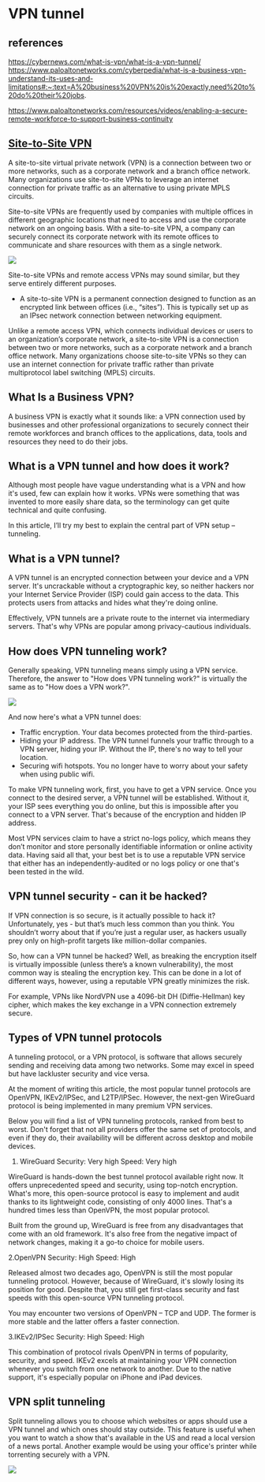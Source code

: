 # VPN tunnel

## references

<https://cybernews.com/what-is-vpn/what-is-a-vpn-tunnel/>
<https://www.paloaltonetworks.com/cyberpedia/what-is-a-business-vpn-understand-its-uses-and-limitations#:~:text=A%20business%20VPN%20is%20exactly,need%20to%20do%20their%20jobs>.

<https://www.paloaltonetworks.com/resources/videos/enabling-a-secure-remote-workforce-to-support-business-continuity>

## **[Site-to-Site VPN](https://www.paloaltonetworks.com/cyberpedia/what-is-a-site-to-site-vpn)**

A site-to-site virtual private network (VPN) is a connection between two or more networks, such as a corporate network and a branch office network. Many organizations use site-to-site VPNs to leverage an internet connection for private traffic as an alternative to using private MPLS circuits.

Site-to-site VPNs are frequently used by companies with multiple offices in different geographic locations that need to access and use the corporate network on an ongoing basis. With a site-to-site VPN, a company can securely connect its corporate network with its remote offices to communicate and share resources with them as a single network.

![](https://www.paloaltonetworks.com/content/dam/pan/en_US/images/cyberpedia/site-to-site-vpn.png?imwidth=1920)

Site-to-site VPNs and remote access VPNs may sound similar, but they serve entirely different purposes.

- A site-to-site VPN is a permanent connection designed to function as an encrypted link between offices (i.e., “sites”). This is typically set up as an IPsec network connection between networking equipment.

Unlike a remote access VPN, which connects individual devices or users to an organization’s corporate network, a site-to-site VPN is a connection between two or more networks, such as a corporate network and a branch office network. Many organizations choose site-to-site VPNs so they can use an internet connection for private traffic rather than private multiprotocol label switching (MPLS) circuits.

## What Is a Business VPN?

A business VPN is exactly what it sounds like: a VPN connection used by businesses and other professional organizations to securely connect their remote workforces and branch offices to the applications, data, tools and resources they need to do their jobs.

## What is a VPN tunnel and how does it work?

Although most people have vague understanding what is a VPN and how it's used, few can explain how it works. VPNs were something that was invented to more easily share data, so the terminology can get quite technical and quite confusing.

In this article, I’ll try my best to explain the central part of VPN setup – tunneling.

## What is a VPN tunnel?

A VPN tunnel is an encrypted connection between your device and a VPN server. It's uncrackable without a cryptographic key, so neither hackers nor your Internet Service Provider (ISP) could gain access to the data. This protects users from attacks and hides what they're doing online.

Effectively, VPN tunnels are a private route to the internet via intermediary servers. That's why VPNs are popular among privacy-cautious individuals.

## How does VPN tunneling work?

Generally speaking, VPN tunneling means simply using a VPN service. Therefore, the answer to "How does VPN tunneling work?" is virtually the same as to "How does a VPN work?".

![](https://media.cybernews.com/2021/01/What-is-a-VPN-tunnel.jpg)

And now here's what a VPN tunnel does:

- Traffic encryption. Your data becomes protected from the third-parties.
- Hiding your IP address. The VPN tunnel funnels your traffic through to a VPN server, hiding your IP. Without the IP, there's no way to tell your location.
- Securing wifi hotspots. You no longer have to worry about your safety when using public wifi.

To make VPN tunneling work, first, you have to get a VPN service. Once you connect to the desired server, a VPN tunnel will be established. Without it, your ISP sees everything you do online, but this is impossible after you connect to a VPN server. That's because of the encryption and hidden IP address.

Most VPN services claim to have a strict no-logs policy, which means they don’t monitor and store personally identifiable information or online activity data. Having said all that, your best bet is to use a reputable VPN service that either has an independently-audited or no logs policy or one that's been tested in the wild.

## VPN tunnel security - can it be hacked?

If VPN connection is so secure, is it actually possible to hack it? Unfortunately, yes - but that’s much less common than you think. You shouldn’t worry about that if you’re just a regular user, as hackers usually prey only on high-profit targets like million-dollar companies.

So, how can a VPN tunnel be hacked? Well, as breaking the encryption itself is virtually impossible (unless there’s a known vulnerability), the most common way is stealing the encryption key. This can be done in a lot of different ways, however, using a reputable VPN greatly minimizes the risk.

For example, VPNs like NordVPN use a 4096-bit DH (Diffie-Hellman) key cipher, which makes the key exchange in a VPN connection extremely secure.

## Types of VPN tunnel protocols

A tunneling protocol, or a VPN protocol, is software that allows securely sending and receiving data among two networks. Some may excel in speed but have lackluster security and vice versa.

At the moment of writing this article, the most popular tunnel protocols are OpenVPN, IKEv2/IPSec, and L2TP/IPSec. However, the next-gen WireGuard protocol is being implemented in many premium VPN services.

Below you will find a list of VPN tunneling protocols, ranked from best to worst. Don't forget that not all providers offer the same set of protocols, and even if they do, their availability will be different across desktop and mobile devices.

1. WireGuard
Security: Very high
Speed: Very high

WireGuard is hands-down the best tunnel protocol available right now. It offers unprecedented speed and security, using top-notch encryption. What's more, this open-source protocol is easy to implement and audit thanks to its lightweight code, consisting of only 4000 lines. That's a hundred times less than OpenVPN, the most popular protocol.

Built from the ground up, WireGuard is free from any disadvantages that come with an old framework. It's also free from the negative impact of network changes, making it a go-to choice for mobile users.

2.OpenVPN
Security: High
Speed: High

Released almost two decades ago, OpenVPN is still the most popular tunneling protocol. However, because of WireGuard, it's slowly losing its position for good. Despite that, you still get first-class security and fast speeds with this open-source VPN tunneling protocol.

You may encounter two versions of OpenVPN – TCP and UDP. The former is more stable and the latter offers a faster connection.

3.IKEv2/IPSec
Security: High
Speed: High

This combination of protocol rivals OpenVPN in terms of popularity, security, and speed. IKEv2 excels at maintaining your VPN connection whenever you switch from one network to another. Due to the native support, it's especially popular on iPhone and iPad devices.

## VPN split tunneling

Split tunneling allows you to choose which websites or apps should use a VPN tunnel and which ones should stay outside. This feature is useful when you want to watch a show that's available in the US and read a local version of a news portal. Another example would be using your office's printer while torrenting securely with a VPN.

![](https://media.cybernews.com/2020/11/CN-split-tunneling.jpg)
